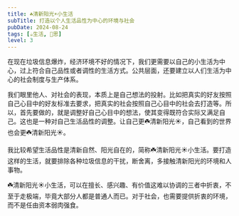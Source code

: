 ```yaml
---
title: ☘️清新阳光☀️小生活
subTitle: 打造以个人生活品性为中心的环境与社会
pubDate: 2024-08-24
tags: [☕️生活, 🤔思]
level: 3
---
```


在现在垃圾信息爆炸，经济环境不好的情况下，我们更需要以自己的小生活为中心，过上符合自己品性或者调性的生活方式。公共层面，还要建立以人们生活为中心的社会制度与生产体系。

我们眼里他人、对社会的表现，本质上是自己想法的投射。比如把真实的好友按照自己心目中的好友标准去要求，把真实的社会按照自己心目中的社会去打造等。所以，首先要做的，就是调整好自己心目中的想法，使其变得既符合实际又满足自己。这也是一种对自己生活品性的调整。让自己更☘️清新阳光☀️，自己看到的世界也会更☘️清新阳光☀️。

我比较希望生活品性是清新自然、阳光自在的，简称☘️清新阳光☀️小生活。要打造这样的生活，就要排除各种垃圾信息的干扰，断舍离，多接触清新阳光的环境和人事物。

☘️清新阳光☀️小生活，可以在擅长、感兴趣、有价值这难以协调的三者中折衷，不至于走极端，毕竟大部分人都是普通人而已。对于社会，也需要提供折衷的环境，而不是任由资本弱肉强食。
